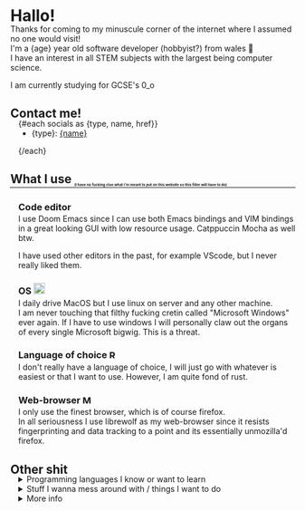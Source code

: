 <script>
const birthday = new Date("11/23/2008"); // stupid american format
var ageDifMs = Date.now() - birthday;
var ageDate = new Date(ageDifMs); // miliseconds from epoch
var age = Math.abs(ageDate.getUTCFullYear() - 1970);

import { langData, stuffIWantToDo, socials } from '$lib/contentData.js';
import Mozilla from '$lib/assets/monazilla.gif';
import Rust from '$lib/assets/original_ferris.svg';
import Apple from '$lib/assets/apple_logo.svg';

</script>

# Hallo!

<div style="margin-top: -1.5em">

Thanks for coming to my minuscule corner of the internet where I assumed no one would visit!<br> I'm a {age} year old software developer (hobbyist?) from wales 🏴󠁧󠁢󠁷󠁬󠁳󠁿<br>
I have an interest in all STEM subjects with the largest being computer science.

I am currently studying for GCSE's 0_o

## Contact me!

<div style="margin-top: -1.5em; padding-left: 1em;">

{#each socials as {type, name, href}}

<div style="margin-top: -1em;">

- {type}: [{name}]({href})

</div>

{/each}

</div>

<div style="padding-bottom: 0.1em;">

## What I use <sub style="font-size: 0.3em;">(I have no fucking clue what i'm meant to put on this website so this filler will have to do)</sub>

<hr style="margin-top: -1.3em; margin-left: -0.1em;">

</div>

<div style="margin-top: -1em; padding-left: 1em;">

### Code editor

<div style="margin-top: -1em">

I use Doom Emacs since I can use both Emacs bindings and VIM bindings in a great looking GUI with low resource usage. Catppuccin Mocha as well btw.

I have used other editors in the past, for example VScode, but I never really liked them.

</div>

### OS <img src="{Apple}" alt="MacOS" height="20vh">

<div style="margin-top: -1em">

I daily drive MacOS but I use linux on server and any other machine. <br> I am never touching that filthy fucking cretin called "Microsoft Windows" ever again. If I have to use windows I will personally claw out the organs of every single Microsoft bigwig. This is a threat.

</div>

### Language of choice <img src="{Rust}" alt="Rust" height="15vh">

<div style="margin-top: -1em">

I don't really have a language of choice, I will just go with whatever is easiest or that I want to use. However, I am quite fond of rust.

</div>

### Web-browser <img src="{Mozilla}" alt="Mozilla" height="15vh">

<div style="margin-top: -1em">

I only use the finest browser, which is of course firefox. <br>
In all seriousness I use librewolf as my web-browser since it resists fingerprinting and data tracking to a point and its essentially unmozilla'd firefox.

</div>

</div>
</div>

## Other shit

<div style="margin-top: -1.5em;">
<div style="padding-left: 1em;">

<details>
<summary>Programming languages I know or want to learn</summary>

<div style="margin-top: -1em">

- rust

{#each langData as {lang, info}}

<div style="margin-top: -1em;">

- {lang} {#if info != ""}<sub style="padding-bottom: 5px">_({info})_</sub>{/if}

</div>

{/each}

</div>

</details>

<details>
<summary>Stuff I wanna mess around with / things I want to do</summary>

<div style="margin-top: -1em">

- building a Linux OS from the bare minimum<sub style="padding-bottom: 5px">_(That way I could finetune everything to how I want it)_</sub>

{#each stuffIWantToDo as {thing, info}}

<div style="margin-top: -1em;">

- {thing} {#if info != ""}<sub style="padding-bottom: 5px">_({info})_</sub>{/if}

</div>

{/each}

</div>

</details>

<details>
<summary>More info</summary>

<div style="margin-top: -1em">

My name is Walter Hartwell White. I live at 308 Negra Arroyo Lane, Albuquerque, New Mexico, 87104. This is my confession. If you're watching this tape, I'm probably dead– murdered by my brother-in-law, Hank Schrader. Hank has been building a meth empire for over a year now, and using me as his chemist. Shortly after my 50th birthday, he asked that I use my chemistry knowledge to cook methamphetamine, which he would then sell using connections that he made through his career with the DEA. I was... astounded. I... I always thought Hank was a very moral man, and I was particularly vulnerable at the time – something he knew and took advantage of. I was reeling from a cancer diagnosis that was poised to bankrupt my family. Hank took me in on a ride-along and showed me just how much money even a small meth operation could make. And I was weak. I didn't want my family to go into financial ruin, so I agreed. Hank had a partner, a businessman named Gustavo Fring. Hank sold me into servitude to this man. And when I tried to quit, Fring threatened my family. I didn't know where to turn. Eventually, Hank and Fring had a falling-out. Things escalated. Fring was able to arrange – uh, I guess... I guess you call it a "hit" – on Hank, and failed, but Hank was seriously injured. And I wound up paying his medical bills, which amounted to a little over $177,000. Upon recovery, Hank was bent on revenge. Working with a man named Hector Salamanca, he plotted to kill Fring. The bomb that he used was built by me, and he gave me no option in it. I have often contemplated suicide, but I'm a coward. I wanted to go to the police, but I was frightened. Hank had risen to become the head of the Albuquerque DEA. To keep me in line, he took my children. For three months, he kept them. My wife had no idea of my criminal activities, and was horrified to learn what I had done. I was in hell. I hated myself for what I had brought upon my family. Recently, I tried once again to quit, and in response, he gave me this. [Walt points to the bruise on his face left by Hank in "Blood Money."] I can't take this anymore. I live in fear every day that Hank will kill me, or worse, hurt my family. All I could think to do was to make this video and hope that the world will finally see this man for what he really is.

</div>

</details>
</div>

</div>
